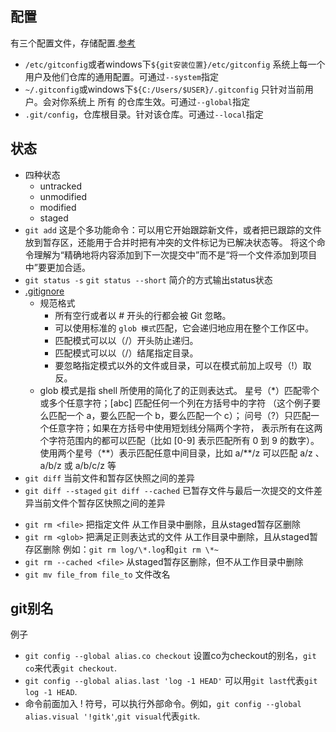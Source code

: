 ## 配置
有三个配置文件，存储配置.[参考](https://git-scm.com/book/zh/v2/%E8%B5%B7%E6%AD%A5-%E5%88%9D%E6%AC%A1%E8%BF%90%E8%A1%8C-Git-%E5%89%8D%E7%9A%84%E9%85%8D%E7%BD%AE)
- `/etc/gitconfig`或者windows下`${git安装位置}/etc/gitconfig` 系统上每一个用户及他们仓库的通用配置。可通过`--system`指定
- `~/.gitconfig`或windows下`${C:/Users/$USER}/.gitconfig` 只针对当前用户。会对你系统上 所有 的仓库生效。可通过`--global`指定
- `.git/config`，仓库根目录。针对该仓库。可通过`--local`指定
## 状态
- 四种状态
  - untracked
  - unmodified
  - modified
  - staged
- `git add`
  这是个多功能命令：可以用它开始跟踪新文件，或者把已跟踪的文件放到暂存区，还能用于合并时把有冲突的文件标记为已解决状态等。 将这个命令理解为“精确地将内容添加到下一次提交中”而不是“将一个文件添加到项目中”要更加合适。 
- `git status -s` `git status --short`  简介的方式输出status状态
- [.gitignore](https://github.com/github/gitignore)
  - 规范格式
    - 所有空行或者以 # 开头的行都会被 Git 忽略。
    - 可以使用标准的 `glob 模式`匹配，它会递归地应用在整个工作区中。
    - 匹配模式可以以（/）开头防止递归。
    - 匹配模式可以以（/）结尾指定目录。
    - 要忽略指定模式以外的文件或目录，可以在模式前加上叹号（!）取反。
  - glob 模式是指 shell 所使用的简化了的正则表达式。 星号（*）匹配零个或多个任意字符；[abc] 匹配任何一个列在方括号中的字符 （这个例子要么匹配一个 a，要么匹配一个 b，要么匹配一个 c）； 问号（?）只匹配一个任意字符；如果在方括号中使用短划线分隔两个字符， 表示所有在这两个字符范围内的都可以匹配（比如 [0-9] 表示匹配所有 0 到 9 的数字）。 使用两个星号（\*\*）表示匹配任意中间目录，比如 a/**/z 可以匹配 a/z 、 a/b/z 或 a/b/c/z 等
- `git diff`  当前文件和暂存区快照之间的差异
- `git diff --staged`  `git diff --cached`  已暂存文件与最后一次提交的文件差异当前文件个暂存区快照之间的差异
<!-- 删除如果要删除之前修改过或已经放到暂存区的文件，则必须使用强制删除选项 -f（译注：即 force 的首字母） -->
- `git rm <file>`  把指定文件 从工作目录中删除，且从staged暂存区删除
- `git rm <glob>`  把满足正则表达式的文件 从工作目录中删除，且从staged暂存区删除  例如：`git rm log/\*.log`和`git rm \*~`
- `git rm --cached <file>`  从staged暂存区删除，但不从工作目录中删除
- `git mv file_from file_to`  文件改名
## git别名
  例子
  - `git config --global alias.co checkout` 设置co为checkout的别名，`git co`来代表`git checkout`.
  - `git config --global alias.last 'log -1 HEAD'`  可以用`git last`代表`git log -1 HEAD`.
  - 命令前面加入 ! 符号，可以执行外部命令。例如，`git config --global alias.visual '!gitk'`,`git visual`代表`gitk`.